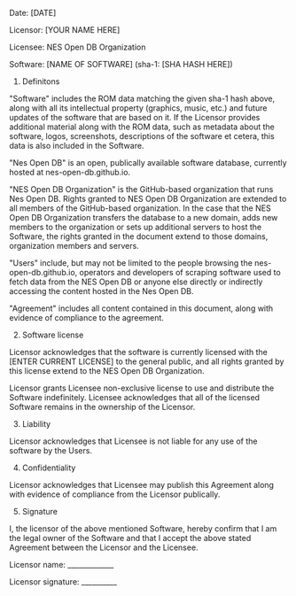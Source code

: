 Date: [DATE]

Licensor: [YOUR NAME HERE]

Licensee: NES Open DB Organization

Software: [NAME OF SOFTWARE] (sha-1: [SHA HASH HERE])

1. Definitons

"Software" includes the ROM data matching the given sha-1 hash above,
along with all its intellectual property (graphics, music, etc.) and future
updates of the software that are based on it. If the Licensor provides
additional material along with the ROM data, such as metadata about the software,
logos, screenshots, descriptions of the software et cetera, this data is also
included in the Software.

"Nes Open DB" is an open, publically available software database, currently hosted at nes-open-db.github.io.

"NES Open DB Organization" is the GitHub-based organization that runs Nes Open DB. Rights granted to NES Open DB Organization are extended to all members of the GitHub-based organization. In the case that the NES Open DB Organization transfers the database to a new domain, adds new members to the organization or sets up additional servers to host the Software, the rights granted in the document extend to those domains, organization members and servers.

"Users" include, but may not be limited to the people browsing the nes-open-db.github.io, operators and developers of scraping software used to fetch data from the NES Open DB or anyone else directly or indirectly accessing the content hosted in the Nes Open DB.

"Agreement" includes all content contained in this document, along with evidence of compliance to the agreement.

2. Software license

Licensor acknowledges that the software is currently licensed with the [ENTER CURRENT LICENSE] to the general public, and
all rights granted by this license extend to the NES Open DB Organization.

Licensor grants Licensee non-exclusive license to use and distribute the Software
indefinitely. Licensee acknowledges that all of the licensed Software remains in
the ownership of the Licensor.

3. Liability

Licensor acknowledges that Licensee is not liable for any use of the software by the Users.

4. Confidentiality

Licensor acknowledges that Licensee may publish this Agreement along with evidence of compliance from the Licensor publically.



5. Signature

I, the licensor of the above mentioned Software, hereby confirm that I am the legal owner of the Software and that I accept the above stated Agreement between the Licensor and the Licensee.

Licensor name: _____________

Licensor signature: __________
